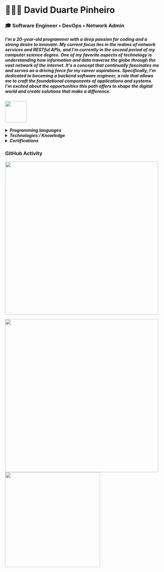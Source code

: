 
<h1>👩🏻‍🚀 David Duarte Pinheiro</h1>
<h3>🎓 Software Engineer  •  DevOps  •  Network Admin</h3>


<h5>
I'm a 20-year-old programmer with a deep passion for coding and a strong desire to innovate. My current focus lies in the realms of network services and RESTful APIs, and I'm currently in the second period of my computer science degree.
One of my favorite aspects of technology is understanding how information and data traverse the globe through the vast network of the internet. It's a concept that continually fascinates me and serves as a driving force for my career aspirations.
Specifically, I'm dedicated to becoming a backend software engineer, a role that allows me to craft the foundational components of applications and systems. I'm excited about the opportunities this path offers to shape the digital world and create solutions that make a difference.
<h5>
<a href="https://daviddev16.github.io/portifolio/">
  <img width=70 align="center" src="https://img.shields.io/badge/PORTFOLIO-blue"/>
</a>
<br>
<br>
<details>
  <summary>Programming languages</summary>
  <br>
  <ul>
    <li>Java 🥇</li>
    <li>Csharp 🥈</li>
    <li>JavaScript</li>
    <li>C</li>
    <li>Python</li>
    <li>Shell scripting</li>
  </ul>
</details>

<details>
  <summary>Technologies / Knowledge</summary>
  <br>
  <ul>
    <li>Cloud Computing on AWS</li>
    <li>Insomnia and Postman for testing</li>
    <li>Linux / Windows Server Operations</li>
    <li>MongoDB / PostgreSQL / SQL Server</li>
    <li>Infraestruture and Network Services</li>
    <li>Docker Images / Containers</li>
    <li>Cyber Security Basics</li>
    <li>Zabbix Monitoring</li>
    <li>API REST/li>
  </ul>
</details>

<details>
  <summary>Certifications</summary>
  <br>
  <ul>
    <li>Cisco IT Essentials</li>
    <li>Java API REST / Backend development on Tech4me</li>
    <li>Fortinet NSE1 & NSE2 Network Security Associate</li>
  </ul>
</details>

### GitHub Activity
<div>
  <img width=500 align="center" src="https://github-readme-stats.vercel.app/api?username=daviddev16&show_icons=true&theme=github_dark" />
  
  <img width=500 align="center" src="https://github-profile-trophy.vercel.app/?username=daviddev16&row=1&theme=radical" /><br>
  <img width=310 align="center" src="https://github-readme-stats.vercel.app/api/top-langs/?username=daviddev16&langs_count=12&layout=compact&hide=css,scss,html,shaderlab,hlsl,perl,cobol&theme=github_dark" /><br> 
 <!-- <img width=614 align="center" src="https://github-readme-stats.vercel.app/api/wakatime?username=daviddev16&show_icons=true&theme=github_dark" /> -->
</div>
<br>
